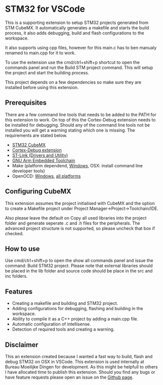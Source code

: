# STM32 for VSCode

This is a supporting extension to setup STM32 projects generated from STM CubeMX. It automatically generates a makefile and starts the build process, it also adds debugging, build and flash configurations to the workspace.

It also supports using cpp files, however for this main.c has to ben manualy renamed to main.cpp for it to work.

To use the extension use the cmd/ctrl+shift+p shortcut to open the commands panel and run the Build STM project command. This will setup the project and start the building process.

This project depends on a few dependencies so make sure they are installed before using this extension.

## Prerequisites
There are a few command line tools that needs to be added to the PATH for this extension to work. On top of this the Cortex-Debug extension needs to be installed for debugging. Should any of the command line tools not be installed you will get a warning stating which one is missing. The requirements are stated below.


- [STM32 CubeMX](https://www.st.com/en/development-tools/stm32cubemx.html)
- [Cortex-Debug extension](https://github.com/Marus/cortex-debug)
- [ST-Link (Drivers and Utility)](https://www.st.com/en/development-tools/st-link-v2.html)
- [GNU Arm Embedded Toolchain](https://developer.arm.com/open-source/gnu-toolchain/gnu-rm/downloads)
- Make (platform dependend, [Windows](http://gnuwin32.sourceforge.net/packages/make.htm), OSX: install command line developer tools)
- OpenOCD: [Windows](https://gnutoolchains.com/arm-eabi/openocd/), [all platforms](https://xpack.github.io/openocd/install/)

## Configuring CubeMX
This extension assumes the project initialised with CubeMX and the option to create a Makefile project under Project Manager->Project->Toolchain/IDE.

Also please leave the default on Copy all used libraries into the project folder and generate seperate .c and .h files for the peripherals. The advanced project structure is not supported, so please uncheck that box if checked.

## How to use
Use cmd/ctrl+shift+p to open the show all commands panel and issue the command: Build STM32 project. Please note that external libraries should be placed in the lib folder and source code should be place in the src and inc folders.

## Features
- Creating a makefile and building and STM32 project.
- Adding configurations for debugging, flashing and building in the workspace.
- Ability to compile it as a C++ project by adding a main.cpp file.
- Automatic configuration of intellisense.
- Detection of required tools and creating a warning.

## Disclaimer
This an extension created because I wanted a fast way to build, flash and debug STM32 on OSX in VSCode. This extension is used internally at Bureau Moeilijke Dingen for development. As this might be helpfull to others I have allocated time to publish this extension. Should you find any bugs or have feature requests please open an issue on the [Github page](https://github.com/bmd-studio/stm32-for-vscode).
